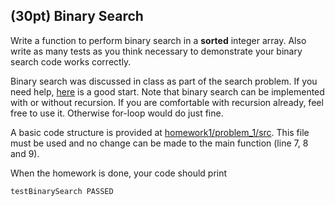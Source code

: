 ## (30pt) Binary Search

Write a function to perform binary search in a **sorted** integer array. Also write as many tests as you think necessary to demonstrate your binary search code works correctly. 

Binary search was discussed in class as part of the search problem. If you need help, [here](https://www.geeksforgeeks.org/binary-search/) is a good start. Note that binary search can be implemented with or without recursion. If you are comfortable with recursion already, feel free to use it. Otherwise for-loop would do just fine.

A basic code structure is provided at [homework1/problem_1/src](https://github.com/pdgetrf/CSS143B/tree/master/homework/homework1/problem_1/src). This file must be used and no change can be made to the main function (line 7, 8 and 9). 

When the homework is done, your code should print

```bash
testBinarySearch PASSED
```



